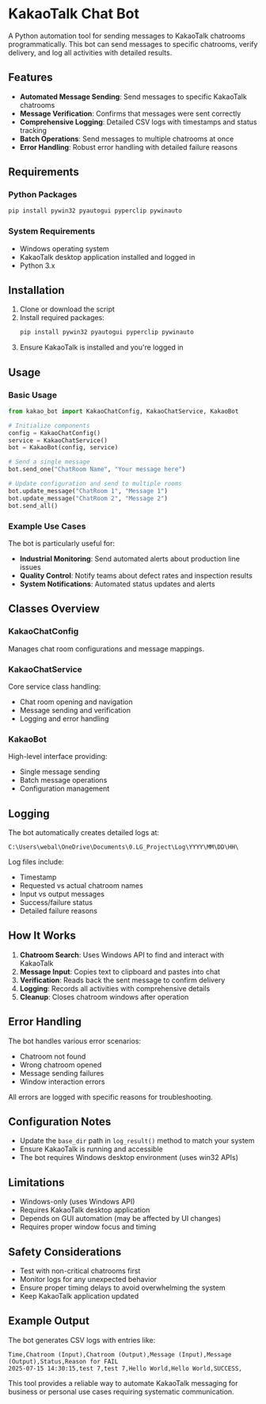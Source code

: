 # KakaoTalk Chat Bot

A Python automation tool for sending messages to KakaoTalk chatrooms programmatically. This bot can send messages to specific chatrooms, verify delivery, and log all activities with detailed results.

## Features

- **Automated Message Sending**: Send messages to specific KakaoTalk chatrooms
- **Message Verification**: Confirms that messages were sent correctly
- **Comprehensive Logging**: Detailed CSV logs with timestamps and status tracking
- **Batch Operations**: Send messages to multiple chatrooms at once
- **Error Handling**: Robust error handling with detailed failure reasons

## Requirements

### Python Packages
```bash
pip install pywin32 pyautogui pyperclip pywinauto
```

### System Requirements
- Windows operating system
- KakaoTalk desktop application installed and logged in
- Python 3.x

## Installation

1. Clone or download the script
2. Install required packages:
   ```bash
   pip install pywin32 pyautogui pyperclip pywinauto
   ```
3. Ensure KakaoTalk is installed and you're logged in

## Usage

### Basic Usage

```python
from kakao_bot import KakaoChatConfig, KakaoChatService, KakaoBot

# Initialize components
config = KakaoChatConfig()
service = KakaoChatService()
bot = KakaoBot(config, service)

# Send a single message
bot.send_one("ChatRoom Name", "Your message here")

# Update configuration and send to multiple rooms
bot.update_message("ChatRoom 1", "Message 1")
bot.update_message("ChatRoom 2", "Message 2")
bot.send_all()
```

### Example Use Cases

The bot is particularly useful for:
- **Industrial Monitoring**: Send automated alerts about production line issues
- **Quality Control**: Notify teams about defect rates and inspection results
- **System Notifications**: Automated status updates and alerts

## Classes Overview

### KakaoChatConfig
Manages chat room configurations and message mappings.

### KakaoChatService
Core service class handling:
- Chat room opening and navigation
- Message sending and verification
- Logging and error handling

### KakaoBot
High-level interface providing:
- Single message sending
- Batch message operations
- Configuration management

## Logging

The bot automatically creates detailed logs at:
```
C:\Users\webal\OneDrive\Documents\0.LG_Project\Log\YYYY\MM\DD\HH\
```

Log files include:
- Timestamp
- Requested vs actual chatroom names
- Input vs output messages
- Success/failure status
- Detailed failure reasons

## How It Works

1. **Chatroom Search**: Uses Windows API to find and interact with KakaoTalk
2. **Message Input**: Copies text to clipboard and pastes into chat
3. **Verification**: Reads back the sent message to confirm delivery
4. **Logging**: Records all activities with comprehensive details
5. **Cleanup**: Closes chatroom windows after operation

## Error Handling

The bot handles various error scenarios:
- Chatroom not found
- Wrong chatroom opened
- Message sending failures
- Window interaction errors

All errors are logged with specific reasons for troubleshooting.

## Configuration Notes

- Update the `base_dir` path in `log_result()` method to match your system
- Ensure KakaoTalk is running and accessible
- The bot requires Windows desktop environment (uses win32 APIs)

## Limitations

- Windows-only (uses Windows API)
- Requires KakaoTalk desktop application
- Depends on GUI automation (may be affected by UI changes)
- Requires proper window focus and timing

## Safety Considerations

- Test with non-critical chatrooms first
- Monitor logs for any unexpected behavior
- Ensure proper timing delays to avoid overwhelming the system
- Keep KakaoTalk application updated

## Example Output

The bot generates CSV logs with entries like:
```
Time,Chatroom (Input),Chatroom (Output),Message (Input),Message (Output),Status,Reason for FAIL
2025-07-15 14:30:15,test 7,test 7,Hello World,Hello World,SUCCESS,
```

This tool provides a reliable way to automate KakaoTalk messaging for business or personal use cases requiring systematic communication.

